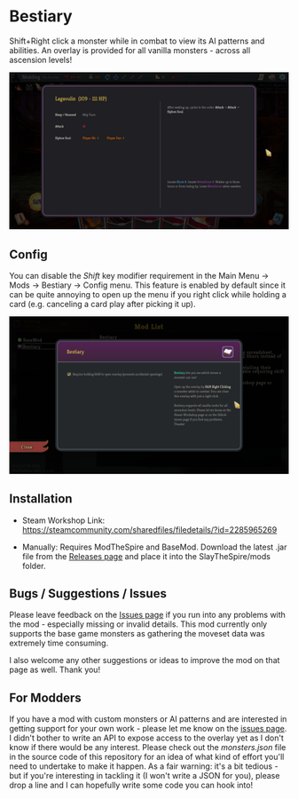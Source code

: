 # Bestiary
Shift+Right click a monster while in combat to view its AI patterns and abilities. An overlay is provided for all vanilla monsters - across all ascension levels!

![Screenshot](github/example.png)

## Config

You can disable the *Shift* key modifier requirement in the Main Menu -> Mods -> Bestiary -> Config menu. This feature is enabled by default since it can be quite annoying to open up the menu if you right click while holding a card (e.g. canceling a card play after picking it up).

![Screenshot](github/config.png)

## Installation

* Steam Workshop Link: https://steamcommunity.com/sharedfiles/filedetails/?id=2285965269

* Manually: Requires ModTheSpire and BaseMod. Download the latest .jar file from the [Releases page](https://github.com/casey-c/bestiary/releases) and place it into the SlayTheSpire/mods folder.

## Bugs / Suggestions / Issues

Please leave feedback on the [Issues page](https://github.com/casey-c/bestiary/issues) if you run into any problems with the mod - especially missing or invalid details. This mod currently only supports the base game monsters as gathering the moveset data was extremely time consuming.

I also welcome any other suggestions or ideas to improve the mod on that page as well. Thank you!

## For Modders

If you have a mod with custom monsters or AI patterns and are interested in getting support for your own work - please let me know on the [issues page](https://github.com/casey-c/bestiary/issues). I didn't bother to write an API to expose access to the overlay yet as I don't know if there would be any interest. Please check out the *monsters.json* file in the source code of this repository for an idea of what kind of effort you'll need to undertake to make it happen. As a fair warning: it's a bit tedious - but if you're interesting in tackling it (I won't write a JSON for you), please drop a line and I can hopefully write some code you can hook into!
